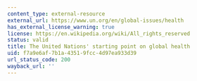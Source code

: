 ```yaml
---
content_type: external-resource
external_url: https://www.un.org/en/global-issues/health
has_external_license_warning: true
license: https://en.wikipedia.org/wiki/All_rights_reserved
status: valid
title: The United Nations' starting point on global health
uid: f7a9e6af-7b1a-4351-9fcc-4d97ea933d39
url_status_code: 200
wayback_url: ''
---
```

